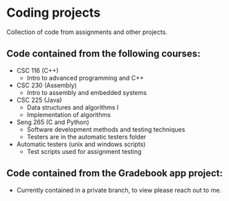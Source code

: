 # Coding projects
Collection of code from assignments and other projects.

## Code contained from the following courses:
- CSC 116 (C++)
  - Intro to advanced programming and C++
- CSC 230 (Assembly)
  - Intro to assembly and embedded systems
- CSC 225 (Java)
  - Data structures and algorithms I
  - Implementation of algorithms
- Seng 265 (C and Python)
  - Software development methods and testing techniques
  - Testers are in the automatic testers folder
- Automatic testers (unix and windows scripts)
  - Test scripts used for assignment testing
  
## Code contained from the Gradebook app project:
- Currently contained in a private branch, to view please reach out to me.
